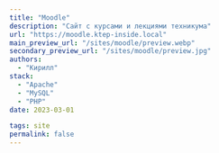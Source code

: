 ```yaml
---
title: "Moodle"
description: "Сайт с курсами и лекциями техникума"
url: "https://moodle.ktep-inside.local"
main_preview_url: "/sites/moodle/preview.webp"
secondary_preview_url: "/sites/moodle/preview.jpg"
authors:
  - "Кирилл"
stack:
  - "Apache"
  - "MySQL"
  - "PHP"
date: 2023-03-01

tags: site
permalink: false
---
```

